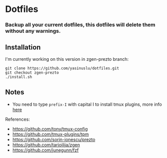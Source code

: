 # Dotfiles

### Backup all your current dotfiles, this dotfiles will delete them without any warnings.

## Installation
I'm currently working on this version in zgen-prezto branch:
```
git clone https://github.com/yasinuslu/dotfiles.git
git checkout zgen-prezto
./install.sh
```

## Notes
- You need to type `prefix-I` with capital I to install tmux plugins, more info [here](https://github.com/tmux-plugins/tpm)


References:
- https://github.com/tony/tmux-config
- https://github.com/tmux-plugins/tpm
- https://github.com/sorin-ionescu/prezto
- https://github.com/tarjoilija/zgen
- https://github.com/junegunn/fzf
